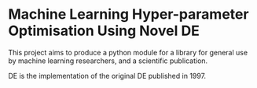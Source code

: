 # Machine Learning Hyper-parameter Optimisation Using Novel DE

This project aims to produce a python module for a library for general use by machine learning researchers, and a scientific publication.

DE is the implementation of the original DE published in 1997.
